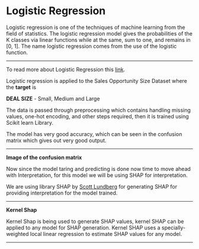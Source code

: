 # Logistic Regression

Logistic regression is one of the techniques of machine learning from the field of statistics. The logistic regression model gives the probabilities of the K classes via linear functions while at the same, sum to one, and remains in \[0, 1\]. The name logistic regression comes from the use of the logistic function.  
****

To read more about Logistic Regression this [link](https://web.stanford.edu/~hastie/ElemStatLearn/).  


Logistic regression is applied to the Sales Opportunity Size Dataset where the **target** is   


**DEAL SIZE** - Small, Medium and Large  


The data is passed through preprocessing which contains handling missing values, one-hot encoding, and other steps required, then it is trained using Scikit learn Library.  


The model has very good accuracy, which can be seen in the confusion matrix which gives out very good output.  
****

**Image of the confusion matrix**  


Now since the model taring and predicting is done now time to move ahead with Interpretation, for this model we will be using SHAP for interpretation.  


We are using library SHAP by [Scott Lundberg](https://scottlundberg.com/) for generating SHAP for providing interpretation for the model trained.  
****

**Kernel Shap**

Kernel Shap is being used to generate SHAP values, kernel SHAP can be applied to any model for SHAP generation. Kernel SHAP uses a specially-weighted local linear regression to estimate SHAP values for any model.  
****

